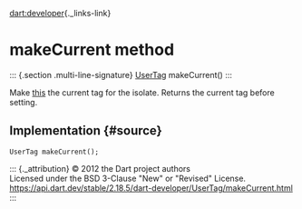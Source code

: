 [dart:developer](../../dart-developer/dart-developer-library){._links-link}

makeCurrent method
==================

::: {.section .multi-line-signature}
[UserTag](../usertag-class) makeCurrent()
:::

Make [this](../usertag-class) the current tag for the isolate. Returns
the current tag before setting.

Implementation {#source}
--------------

``` {.language-dart data-language="dart"}
UserTag makeCurrent();
```

::: {._attribution}
© 2012 the Dart project authors\
Licensed under the BSD 3-Clause \"New\" or \"Revised\" License.\
<https://api.dart.dev/stable/2.18.5/dart-developer/UserTag/makeCurrent.html>
:::
